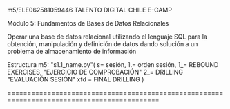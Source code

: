 m5/ELE062581059446 TALENTO DIGITAL CHILE E-CAMP

Módulo 5: Fundamentos de Bases de Datos Relacionales

Operar una base de datos relacional utilizando el lenguaje SQL para la obtención, 
manipulación y definición de datos dando solución a un problema de almacenamiento de información

Estructura m5: "s1.1_name.py"( s= sesión, 1.= orden sesión, 
1_= REBOUND EXERCISES, "EJERCICIO DE COMPROBACIÓN" 
2_= DRILLING "EVALUACIÓN SESIÓN" 
xfd = FINAL DRILLING )

============================================================================================
